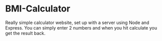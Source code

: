 # BMI-Calculator
Really simple calculator website, set up with a server using Node and Express.
You can simply enter 2 numbers and when you hit calculate you get the result back.
